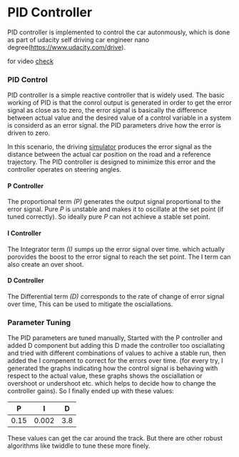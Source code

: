 # PID Controller

PID controller is implemented to control the car autonmously, which is done as part of udacity self driving car engineer nano degree(https://www.udacity.com/drive).

for video [check](https://youtu.be/6x-siPQPnZc)

### PID Control
PID controller is a simple reactive controller that is widely used. The basic working of PID is that the conrol output is generated in order to get the error signal as close as to zero, the error signal is basically the difference between actual value and the desired value of a control variable in a system is considerd as an error signal. the PID parameters drive how the error is driven to zero.

In this scenario, the driving [simulator](https://github.com/udacity/self-driving-car-sim) produces the error signal as the distance between the actual car position on the road and a reference trajectory. The PID controller is designed to minimize this error and the controller operates on steering angles.

#### P Controller
The proportional term _(P)_ generates the output signal proportional to the error signal. Pure _P_ is unstable and makes it to oscillate at the set point (if tuned correctly). So ideally pure _P_ can not achieve a stable set point.

#### I Controller
The Integrator term _(I)_ sumps up the error signal over time. which actually porovides the boost to the error signal to reach the set point. The I term can also create an over shoot.

#### D Controller
The Differential term _(D)_ corresponds to the rate of change of error signal over time, This can be used to mitigate the osciallations.

### Parameter Tuning
The PID parameters are tuned manually, Started with the P controller and added D component but adding this D made the controller too osciallating and tried with different combinations of values to achive a stable run, then added the I compenent to correct for the errors over time. (for every try, I generated the graphs indicating how the control signal is behaving with respect to the actual value, these graphs shows the osciallation or overshoot or undershoot etc. which helps to decide how to change the controller gains).
So I finally ended up with these values:

| P  | I | D |
|---|---|---|
| 0.15  | 0.002  | 3.8  |

These values can get the car around the track. But there are other robust algorithms like twiddle to tune these more finely.
